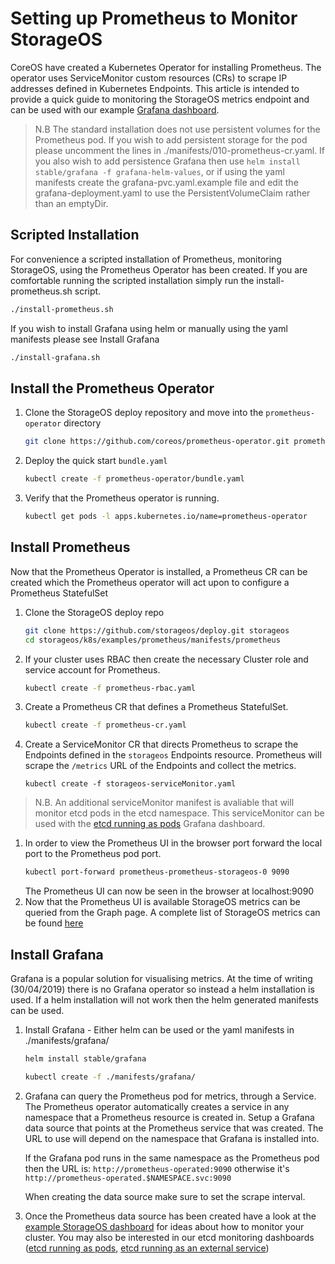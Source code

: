 # Setting up Prometheus to Monitor StorageOS

CoreOS have created a Kubernetes Operator for installing Prometheus. The
operator uses ServiceMonitor custom resources (CRs) to scrape IP addresses
defined in Kubernetes Endpoints. This article is intended to provide a quick
guide to monitoring the StorageOS metrics endpoint and can be used with our
example [Grafana dashboard](https://grafana.com/dashboards/10093).

> N.B The standard installation does not use persistent volumes for the
> Prometheus pod. If you wish to add persistent storage for the pod please
> uncomment the lines in ./manifests/010-prometheus-cr.yaml. If you also wish
> to add persistence Grafana then use `helm install stable/grafana -f
> grafana-helm-values`, or if using the yaml manifests create the
> grafana-pvc.yaml.example file and edit the grafana-deployment.yaml to use the
> PersistentVolumeClaim rather than an emptyDir.

## Scripted Installation

For convenience a scripted installation of Prometheus, monitoring StorageOS,
using the Prometheus Operator has been created. If you are comfortable running
the scripted installation simply run the install-prometheus.sh script. 

```bash
./install-prometheus.sh
```

If you wish to install Grafana using helm or manually using the yaml manifests
please see Install Grafana

```bash
./install-grafana.sh
```


## Install the Prometheus Operator

1. Clone the StorageOS deploy repository and move into the
   `prometheus-operator` directory
    ```bash
    git clone https://github.com/coreos/prometheus-operator.git prometheus-operator
    ```
1. Deploy the quick start `bundle.yaml`
    ```bash
    kubectl create -f prometheus-operator/bundle.yaml
    ```
1. Verify that the Prometheus operator is running.
   ```bash
   kubectl get pods -l apps.kubernetes.io/name=prometheus-operator
   ```

## Install Prometheus

Now that the Prometheus Operator is installed, a Prometheus CR can be created
which the Prometheus operator will act upon to configure a Prometheus StatefulSet

1. Clone the StorageOS deploy repo
   ```bash
   git clone https://github.com/storageos/deploy.git storageos
   cd storageos/k8s/examples/prometheus/manifests/prometheus
   ```
1. If your cluster uses RBAC then create the necessary Cluster role and service
   account for Prometheus.
   ```bash
   kubectl create -f prometheus-rbac.yaml
   ```
1. Create a Prometheus CR that defines a Prometheus StatefulSet.
   ```bash
   kubectl create -f prometheus-cr.yaml
   ```
1. Create a ServiceMonitor CR that directs Prometheus to scrape the Endpoints
   defined in the `storageos` Endpoints resource. Prometheus will scrape the
   `/metrics` URL of the Endpoints and collect the metrics.
   ```
   kubectl create -f storageos-serviceMonitor.yaml
   ```
> N.B. An additional serviceMonitor manifest is avaliable that will monitor
> etcd pods in the etcd namespace. This serviceMonitor can be used with the [etcd running as
> pods](https://grafana.com/dashboards/10323) Grafana dashboard.

1. In order to view the Prometheus UI in the browser port forward the local
   port to the Prometheus pod port.
   ```bash
   kubectl port-forward prometheus-prometheus-storageos-0 9090
   ```
   The Prometheus UI can now be seen in the browser at localhost:9090
1. Now that the Prometheus UI is available StorageOS metrics can be queried
   from the Graph page. A complete list of StorageOS metrics can be found
   [here](https://docs.storageos.com/docs/reference/prometheus)

## Install Grafana

Grafana is a popular solution for visualising metrics. At the time of writing
(30/04/2019) there is no Grafana operator so instead a helm installation is
used. If a helm installation will not work then the helm generated manifests
can be used.

1. Install Grafana - Either helm can be used or the yaml manifests in
   ./manifests/grafana/
   ```bash
   helm install stable/grafana
   ```
   ```bash
   kubectl create -f ./manifests/grafana/
   ```
1. Grafana can query the Prometheus pod for metrics, through a Service. The
   Prometheus operator automatically creates a service in any namespace that a
   Prometheus resource is created in. Setup a Grafana data source that points at
   the Prometheus service that was created. The URL to use will depend on the
   namespace that Grafana is installed into.

   If the Grafana pod runs in the same namespace as the
   Prometheus pod then the URL is: `http://prometheus-operated:9090` otherwise it's
   `http://prometheus-operated.$NAMESPACE.svc:9090`

   When creating the data source make sure to set the scrape interval.

1. Once the Prometheus data source has been created have a look at the [example
   StorageOS dashboard](https://grafana.com/dashboards/10093) for ideas about
   how to monitor your cluster. You may also be interested in our etcd
   monitoring dashboards ([etcd running as
   pods](https://grafana.com/dashboards/10323), [etcd running as an external
   service](https://grafana.com/dashboards/10322))
